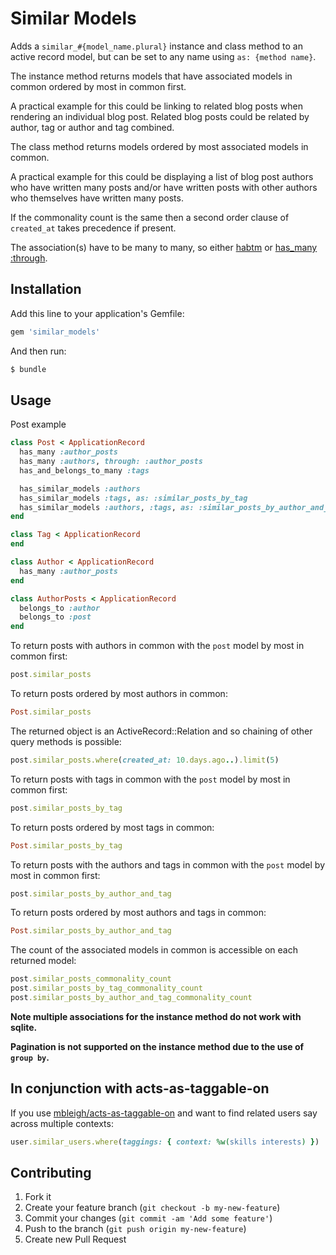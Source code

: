 # Similar Models

Adds a `similar_#{model_name.plural}` instance and class method to an active record model, but can be set to any name using `as: {method name}`.

The instance method returns models that have associated models in common ordered by most in common first.

A practical example for this could be linking to related blog posts when rendering an individual blog post. Related blog posts could be related by author, tag or author and tag combined.

The class method returns models ordered by most associated models in common.

A practical example for this could be displaying a list of blog post authors who have written many posts and/or have written posts with other authors who themselves have written many posts.

If the commonality count is the same then a second order clause of `created_at` takes precedence if present.

The association(s) have to be many to many, so either [habtm](https://guides.rubyonrails.org/association_basics.html#has-and-belongs-to-many) or [has_many :through](https://guides.rubyonrails.org/association_basics.html#has-many-through).

## Installation

Add this line to your application's Gemfile:

```sh
gem 'similar_models'
```

And then run:

```sh
$ bundle
```

## Usage

Post example

```ruby
class Post < ApplicationRecord
  has_many :author_posts
  has_many :authors, through: :author_posts
  has_and_belongs_to_many :tags

  has_similar_models :authors
  has_similar_models :tags, as: :similar_posts_by_tag
  has_similar_models :authors, :tags, as: :similar_posts_by_author_and_tag
end

class Tag < ApplicationRecord
end

class Author < ApplicationRecord
  has_many :author_posts
end

class AuthorPosts < ApplicationRecord
  belongs_to :author
  belongs_to :post
end
```

To return posts with authors in common with the `post` model by most in common first:

```ruby
post.similar_posts
```

To return posts ordered by most authors in common:
```ruby
Post.similar_posts
```

The returned object is an ActiveRecord::Relation and so chaining of other query methods is possible:

```ruby
post.similar_posts.where(created_at: 10.days.ago..).limit(5)
```

To return posts with tags in common with the `post` model by most in common first:

```ruby
post.similar_posts_by_tag
```

To return posts ordered by most tags in common:
```ruby
Post.similar_posts_by_tag
```

To return posts with the authors and tags in common with the `post` model by most in common first:

```ruby
post.similar_posts_by_author_and_tag
```

To return posts ordered by most authors and tags in common:

```ruby
Post.similar_posts_by_author_and_tag
```

The count of the associated models in common is accessible on each returned model:

```ruby
post.similar_posts_commonality_count
post.similar_posts_by_tag_commonality_count
post.similar_posts_by_author_and_tag_commonality_count
```

**Note multiple associations for the instance method do not work with sqlite.**

**Pagination is not supported on the instance method due to the use of `group by`.**

## In conjunction with acts-as-taggable-on

If you use [mbleigh/acts-as-taggable-on](https://github.com/mbleigh/acts-as-taggable-on/#usage) and want to find related users say across multiple contexts:

```ruby
user.similar_users.where(taggings: { context: %w(skills interests) })
```

## Contributing

1. Fork it
2. Create your feature branch (`git checkout -b my-new-feature`)
3. Commit your changes (`git commit -am 'Add some feature'`)
4. Push to the branch (`git push origin my-new-feature`)
5. Create new Pull Request
